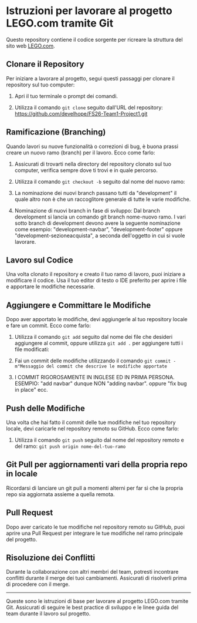 # Istruzioni per lavorare al progetto LEGO.com tramite Git

Questo repository contiene il codice sorgente per ricreare la struttura del sito web [LEGO.com](https://www.lego.com/it-it).

## Clonare il Repository

Per iniziare a lavorare al progetto, segui questi passaggi per clonare il repository sul tuo computer:

1. Apri il tuo terminale o prompt dei comandi.

2. Utilizza il comando `git clone` seguito dall'URL del repository:
https://github.com/develhope/FS26-Team1-Project1.git



## Ramificazione (Branching)

Quando lavori su nuove funzionalità o correzioni di bug, è buona prassi creare un nuovo ramo (branch) per il lavoro. Ecco come farlo:

1. Assicurati di trovarti nella directory del repository clonato sul tuo computer, verifica sempre dove ti trovi e in quale percorso.

2. Utilizza il comando `git checkout -b` seguito dal nome del nuovo ramo:

3. La nominazione dei nuovi branch passano tutti da "development" il quale altro non è che un raccoglitore generale di tutte le varie modifiche.

4. Nominazione di nuovi branch in fase di sviluppo: 
Dal branch development si lancia un comando git branch nome-nuovo ramo.
I vari sotto branch di development devono avere la seguente nominazione come esempio:
"development-navbar", "development-footer" oppure "development-sezioneacquista", a seconda dell'oggetto in cui si vuole lavorare.



## Lavoro sul Codice

Una volta clonato il repository e creato il tuo ramo di lavoro, puoi iniziare a modificare il codice. Usa il tuo editor di testo o IDE preferito per aprire i file e apportare le modifiche necessarie.

## Aggiungere e Committare le Modifiche

Dopo aver apportato le modifiche, devi aggiungerle al tuo repository locale e fare un commit. Ecco come farlo:

1. Utilizza il comando `git add` seguito dal nome dei file che desideri aggiungere al commit, oppure utilizza `git add .` per aggiungere tutti i file modificati:

2. Fai un commit delle modifiche utilizzando il comando `git commit -m"Messaggio del commit che descrive le modifiche apportate`

3. I COMMIT RIGOROSAMENTE IN INGLESE ED IN PRIMA PERSONA. ESEMPIO:
"add navbar" dunque NON "adding navbar".
oppure "fix bug in place" ecc.


## Push delle Modifiche

Una volta che hai fatto il commit delle tue modifiche nel tuo repository locale, devi caricarle nel repository remoto su GitHub. Ecco come farlo:

1. Utilizza il comando `git push` seguito dal nome del repository remoto e del ramo:
`git push origin nome-del-tuo-ramo`

## Git Pull per aggiornamenti vari della propria repo in locale

Ricordarsi di lanciare un git pull a momenti alterni per far sì che la propria repo sia aggiornata assieme a quella remota.


## Pull Request

Dopo aver caricato le tue modifiche nel repository remoto su GitHub, puoi aprire una Pull Request per integrare le tue modifiche nel ramo principale del progetto.

## Risoluzione dei Conflitti

Durante la collaborazione con altri membri del team, potresti incontrare conflitti durante il merge dei tuoi cambiamenti. Assicurati di risolverli prima di procedere con il merge.

---

Queste sono le istruzioni di base per lavorare al progetto LEGO.com tramite Git. Assicurati di seguire le best practice di sviluppo e le linee guida del team durante il lavoro sul progetto.
